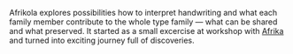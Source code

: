 Afrikola explores possibilities how to interpret handwriting and what each family member contribute to the whole type family — what can be shared and what preserved. It started as a small excercise at workshop with [Afrika](https://www.afrika.to/) and turned into exciting journey full of discoveries.